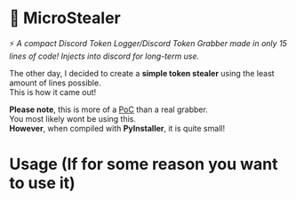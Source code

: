 # 💾 MicroStealer
⚡ *A compact Discord Token Logger/Discord Token Grabber made in only 15 lines of code! Injects into discord for long-term use. <br />*

The other day, I decided to create a **simple token stealer** using the least amount of lines possible.<br />This is how it came out!<br />

**Please note**, this is more of a <ins>PoC</ins> than a real grabber.<br />You most likely wont be using this.<br />**However**, when compiled with **PyInstaller**, it is quite small!<br />
# Usage (If for some reason you want to use it)
